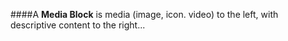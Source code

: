 ####A **Media Block** is media (image, icon. video) to the left, with descriptive content to the right...
